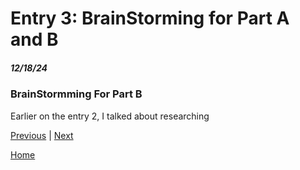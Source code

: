 # Entry 3: BrainStorming for Part A and B
##### 12/18/24

### BrainStormming For Part B
Earlier on the entry 2, I talked about researching 


[Previous](entry02.md) | [Next](entry04.md)

[Home](../README.md)
